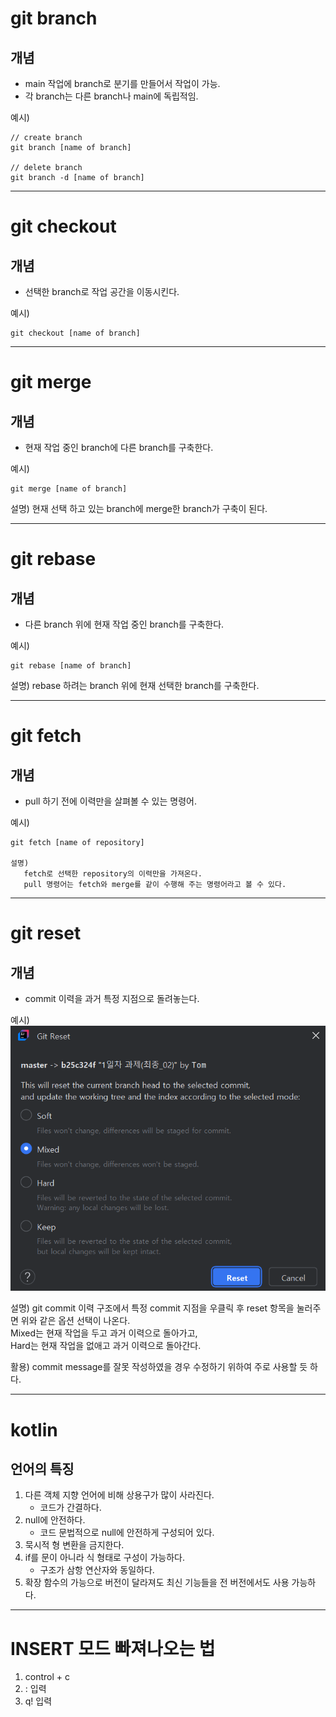 # git branch
## 개념
- main 작업에 branch로 분기를 만들어서 작업이 가능.
- 각 branch는 다른 branch나 main에 독립적임.

예시\)
```
// create branch
git branch [name of branch]

// delete branch
git branch -d [name of branch]
```
---
# git checkout
## 개념
- 선택한 branch로 작업 공간을 이동시킨다.

예시\)
```
git checkout [name of branch]
```
---
# git merge
## 개념
- 현재 작업 중인 branch에 다른 branch를 구축한다.

예시\) 
```
git merge [name of branch]
```
설명\) 현재 선택 하고 있는 branch에 merge한 branch가 구축이 된다.


---
# git rebase
## 개념
- 다른 branch 위에 현재 작업 중인 branch를 구축한다.

예시\)
```
git rebase [name of branch]
```
설명\) rebase 하려는 branch 위에 현재 선택한 branch를 구축한다.

---
# git fetch
## 개념
- pull 하기 전에 이력만을 살펴볼 수 있는 명령어.

예시\)
```
git fetch [name of repository]

설명) 
   fetch로 선택한 repository의 이력만을 가져온다.
   pull 명령어는 fetch와 merge를 같이 수행해 주는 명령어라고 볼 수 있다.
```
---
# git reset
## 개념
- commit 이력을 과거 특정 지점으로 돌려놓는다.

예시\)
![img.png](image/selectOptionForResetPoint.png)

설명\) git commit 이력 구조에서 특정 commit 지점을 우클릭 후 reset 항목을 눌러주면
위와 같은 옵션 선택이 나온다.  
Mixed는 현재 작업을 두고 과거 이력으로 돌아가고,  
Hard는 현재 작업을 없애고 과거 이력으로 돌아간다.

활용\) commit message를 잘못 작성하였을 경우 수정하기 위하여 주로 사용할 듯 하다.

---
# kotlin
## 언어의 특징
1. 다른 객체 지향 언어에 비해 상용구가 많이 사라진다.
   - 코드가 간결하다.
2. null에 안전하다.
   - 코드 문법적으로 null에 안전하게 구성되어 있다.
3. 묵시적 형 변환을 금지한다.
4. if를 문이 아니라 식 형태로 구성이 가능하다.
   - 구조가 삼항 연산자와 동일하다.
5. 확장 함수의 가능으로 버전이 달라져도 최신 기능들을 전 버전에서도 사용 가능하다.

---
# INSERT 모드 빠져나오는 법
1. control + c
2. : 입력
3. q! 입력